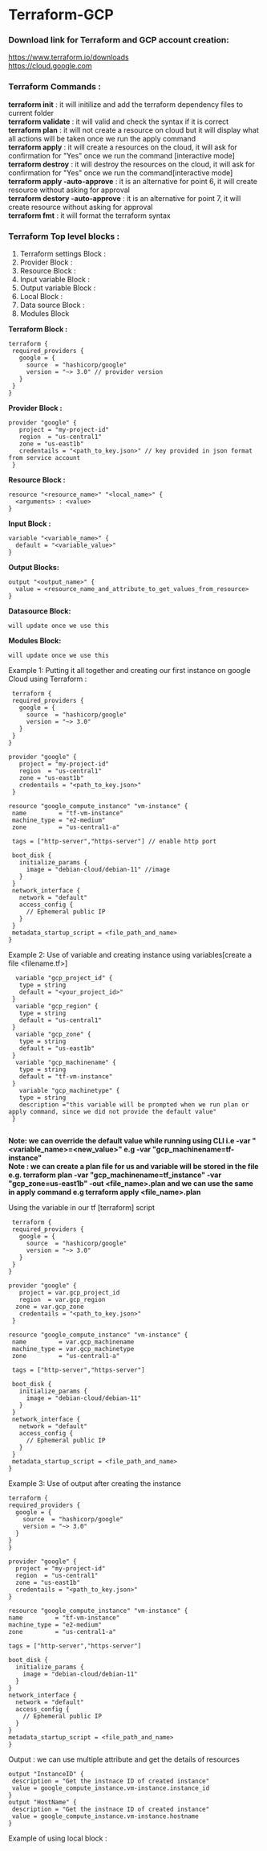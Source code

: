 # Terraform-GCP  
### Download link for Terraform and GCP account creation:  
https://www.terraform.io/downloads   
https://cloud.google.com
  
### Terraform Commands :
**terraform init** : it will initilize and add the terraform dependency files to current folder  
**terraform validate** : it will valid and check the syntax if it is correct  
**terraform plan** : it will not create a resource on cloud but it will display what all actions will be taken once we run the apply command  
**terraform apply** : it will create a resources on the cloud, it will ask for confirmation for "Yes" once we run the command [interactive mode]  
**terraform destroy** : it will destroy the resources on the cloud, it will ask for confirmation for "Yes" once we run the command[interactive mode]  
**terraform apply -auto-approve** : it is an alternative for point 6, it will create resource without asking for approval  
**terraform destory -auto-approve** : it is an alternative for point 7, it will create resource without asking for approval  
**terraform fmt** : it will format the terraform syntax
  
 ### Terraform Top level blocks :  
 1. Terraform settings Block :
 2. Provider Block :  
 3. Resource Block :  
 4. Input variable Block : 
 5. Output variable Block :
 6. Local Block :  
 7. Data source Block : 
 8. Modules Block  
 
 **Terraform Block :** 
 ```
 terraform {
  required_providers {
    google = {
      source  = "hashicorp/google" 
      version = "~> 3.0" // provider version
    }
  }
}
 ```  
   
   **Provider Block :**  
 ```
 provider "google" {
    project = "my-project-id"
    region  = "us-central1"
    zone = "us-east1b"
    credentails = "<path_to_key.json>" // key provided in json format from service account
  }
  ```   
  
  **Resource Block :**  
  ```
  resource "<resource_name>" "<local_name>" {
    <arguments> : <value>
}
  ```   
  
  **Input Block :**  
  
  ```
  variable "<variable_name>" {
    default = "<variable_value>"
  }
  ```  
  
  **Output Blocks:**  
  ```
  output "<output_name>" {
    value = <resource_name_and_attribute_to_get_values_from_resource>
}
  ```
  **Datasource Block:** 
  ```
  will update once we use this
  ```   
  
  **Modules Block:**  
    
  ```
  will update once we use this
  ```
   
 Example 1: Putting it all together and creating our first instance on google Cloud using Terraform :  
 
 ```
  terraform {
  required_providers {
    google = {
      source  = "hashicorp/google"
      version = "~> 3.0"
    }
  }
}  

 provider "google" {
    project = "my-project-id"
    region  = "us-central1"
    zone = "us-east1b"
    credentails = "<path_to_key.json>"
  }  
  
 resource "google_compute_instance" "vm-instance" {
  name         = "tf-vm-instance"
  machine_type = "e2-medium"
  zone         = "us-central1-a"

  tags = ["http-server","https-server"] // enable http port

  boot_disk {
    initialize_params {
      image = "debian-cloud/debian-11" //image
    }
  }
  network_interface {
    network = "default"
    access_config {
      // Ephemeral public IP
    }
  }
  metadata_startup_script = <file_path_and_name>
}

 ```   
Example 2:  Use of variable and creating instance using variables[create a file <filename.tf>]
 
 ```
   variable "gcp_project_id" {
    type = string
    default = "<your_project_id>"
  }
   variable "gcp_region" {
    type = string
    default = "us-central1"
  }
   variable "gcp_zone" {
    type = string
    default = "us-east1b"
  }
   variable "gcp_machinename" {
    type = string
    default = "tf-vm-instance"
  }
    variable "gcp_machinetype" {
    type = string
    description ="this variable will be prompted when we run plan or apply command, since we did not provide the default value"
  }  
  
 ```  
 **Note: we can override the default value while running using CLI i.e -var "<variable_name>=<new_value>"  e.g -var "gcp_machinename=tf-instance"**  
 **Note : we can create a plan file for us and variable will be stored in the file e.g. terraform plan -var "gcp_machinename=tf_instance" -var "gcp_zone=us-east1b" -out <file_name>.plan and we can use the same in apply command e.g terraform apply <file_name>.plan** 
 
 Using the variable in our tf [terraform] script  
 ```
  terraform {
  required_providers {
    google = {
      source  = "hashicorp/google"
      version = "~> 3.0" 
    }
  }
}  

 provider "google" {
    project = var.gcp_project_id
    region  = var.gcp_region
   zone = var.gcp_zone
    credentails = "<path_to_key.json>"
  }  
  
 resource "google_compute_instance" "vm-instance" {
  name         = var.gcp_machinename
  machine_type = var.gcp_machinetype
  zone         = "us-central1-a"

  tags = ["http-server","https-server"]

  boot_disk {
    initialize_params {
      image = "debian-cloud/debian-11"
    }
  }
  network_interface {
    network = "default"
    access_config {
      // Ephemeral public IP
    }
  }
  metadata_startup_script = <file_path_and_name>
}
 ```   
 Example 3:  Use of output after creating the instance
  ```
  terraform {
  required_providers {
    google = {
      source  = "hashicorp/google"
      version = "~> 3.0"
    }
  }
}  

 provider "google" {
    project = "my-project-id"
    region  = "us-central1"
    zone = "us-east1b"
    credentails = "<path_to_key.json>"
  }  
  
 resource "google_compute_instance" "vm-instance" {
  name         = "tf-vm-instance"
  machine_type = "e2-medium"
  zone         = "us-central1-a"

  tags = ["http-server","https-server"]

  boot_disk {
    initialize_params {
      image = "debian-cloud/debian-11"
    }
  }
  network_interface {
    network = "default"
    access_config {
      // Ephemeral public IP
    }
  }
  metadata_startup_script = <file_path_and_name>
}
 ```  
 Output : we can use multiple attribute and get the details of resources
 ```
 output "InstanceID" {
  description = "Get the instnace ID of created instance"
  value = google_compute_instance.vm-instance.instance_id  
}  
 output "HostName" {
  description = "Get the instnace ID of created instance"
  value = google_compute_instance.vm-instance.hostname  
}
 ```  
 Example of using local block :  
 ```
 
 ```
 
